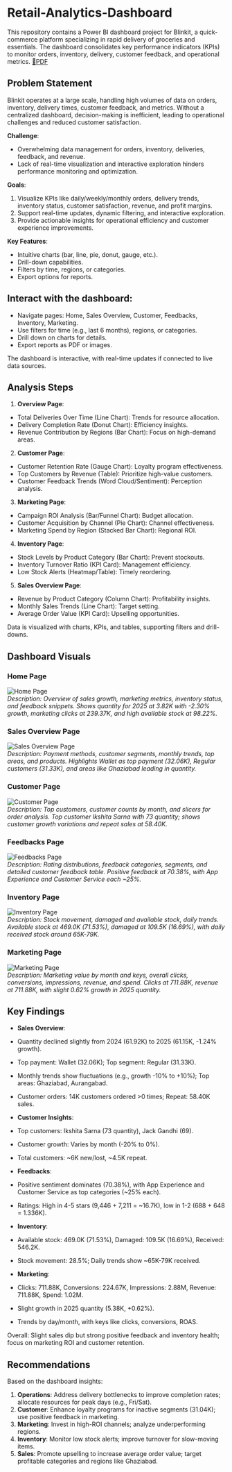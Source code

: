 # Retail-Analytics-Dashboard

This repository contains a Power BI dashboard project for Blinkit, a quick-commerce platform specializing in rapid delivery of groceries and essentials. The dashboard consolidates key performance indicators (KPIs) to monitor orders, inventory, delivery, customer feedback, and operational metrics. 
[📄PDF](https://github.com/Gaurav-tech229/Retail-Analytics-Dashboard/blob/main/Project%20Statement%20and%20Component.pdf) 

## Problem Statement

Blinkit operates at a large scale, handling high volumes of data on orders, inventory, delivery times, customer feedback, and metrics. Without a centralized dashboard, decision-making is inefficient, leading to operational challenges and reduced customer satisfaction.

**Challenge**: 
- Overwhelming data management for orders, inventory, deliveries, feedback, and revenue.
- Lack of real-time visualization and interactive exploration hinders performance monitoring and optimization.

**Goals**:
1. Visualize KPIs like daily/weekly/monthly orders, delivery trends, inventory status, customer satisfaction, revenue, and profit margins.
2. Support real-time updates, dynamic filtering, and interactive exploration.
3. Provide actionable insights for operational efficiency and customer experience improvements.

**Key Features**:
- Intuitive charts (bar, line, pie, donut, gauge, etc.).
- Drill-down capabilities.
- Filters by time, regions, or categories.
- Export options for reports.

## Interact with the dashboard:

- Navigate pages: Home, Sales Overview, Customer, Feedbacks, Inventory, Marketing.
- Use filters for time (e.g., last 6 months), regions, or categories.
- Drill down on charts for details.
- Export reports as PDF or images.

The dashboard is interactive, with real-time updates if connected to live data sources.

## Analysis Steps

1. **Overview Page**:
- Total Deliveries Over Time (Line Chart): Trends for resource allocation.
- Delivery Completion Rate (Donut Chart): Efficiency insights.
- Revenue Contribution by Regions (Bar Chart): Focus on high-demand areas.

2. **Customer Page**:
- Customer Retention Rate (Gauge Chart): Loyalty program effectiveness.
- Top Customers by Revenue (Table): Prioritize high-value customers.
- Customer Feedback Trends (Word Cloud/Sentiment): Perception analysis.

3. **Marketing Page**:
- Campaign ROI Analysis (Bar/Funnel Chart): Budget allocation.
- Customer Acquisition by Channel (Pie Chart): Channel effectiveness.
- Marketing Spend by Region (Stacked Bar Chart): Regional ROI.

4. **Inventory Page**:
- Stock Levels by Product Category (Bar Chart): Prevent stockouts.
- Inventory Turnover Ratio (KPI Card): Management efficiency.
- Low Stock Alerts (Heatmap/Table): Timely reordering.

5. **Sales Overview Page**:
- Revenue by Product Category (Column Chart): Profitability insights.
- Monthly Sales Trends (Line Chart): Target setting.
- Average Order Value (KPI Card): Upselling opportunities.

Data is visualized with charts, KPIs, and tables, supporting filters and drill-downs.

## Dashboard Visuals

### Home Page
![Home Page](https://github.com/Gaurav-tech229/Retail-Analytics-Dashboard/blob/main/DashboardImg/Screenshot%202025-08-10%20105344.png)  
*Description: Overview of sales growth, marketing metrics, inventory status, and feedback snippets. Shows quantity for 2025 at 3.82K with -2.30% growth, marketing clicks at 239.37K, and high available stock at 98.22%.*

### Sales Overview Page
![Sales Overview Page](https://github.com/Gaurav-tech229/Retail-Analytics-Dashboard/blob/main/DashboardImg/Screenshot%202025-08-10%20105403.png)  
*Description: Payment methods, customer segments, monthly trends, top areas, and products. Highlights Wallet as top payment (32.06K), Regular customers (31.33K), and areas like Ghaziabad leading in quantity.*

### Customer Page
![Customer Page](https://github.com/Gaurav-tech229/Retail-Analytics-Dashboard/blob/main/DashboardImg/Screenshot%202025-08-10%20105420.png)  
*Description: Top customers, customer counts by month, and slicers for order analysis. Top customer Ikshita Sarna with 73 quantity; shows customer growth variations and repeat sales at 58.40K.*

### Feedbacks Page
![Feedbacks Page](https://github.com/Gaurav-tech229/Retail-Analytics-Dashboard/blob/main/DashboardImg/Screenshot%202025-08-10%20105439.png)  
*Description: Rating distributions, feedback categories, segments, and detailed customer feedback table. Positive feedback at 70.38%, with App Experience and Customer Service each ~25%.*

### Inventory Page
![Inventory Page](https://github.com/Gaurav-tech229/Retail-Analytics-Dashboard/blob/main/DashboardImg/Screenshot%202025-08-10%20105451.png)  
*Description: Stock movement, damaged and available stock, daily trends. Available stock at 469.0K (71.53%), damaged at 109.5K (16.69%), with daily received stock around 65K-79K.*

### Marketing Page
![Marketing Page](https://github.com/Gaurav-tech229/Retail-Analytics-Dashboard/blob/main/DashboardImg/Screenshot%202025-08-10%20105503.png)  
*Description: Marketing value by month and keys, overall clicks, conversions, impressions, revenue, and spend. Clicks at 711.88K, revenue at 711.88K, with slight 0.62% growth in 2025 quantity.*

## Key Findings

- **Sales Overview**:
- Quantity declined slightly from 2024 (61.92K) to 2025 (61.15K, -1.24% growth).
- Top payment: Wallet (32.06K); Top segment: Regular (31.33K).
- Monthly trends show fluctuations (e.g., growth -10% to +10%); Top areas: Ghaziabad, Aurangabad.
- Customer orders: 14K customers ordered >0 times; Repeat: 58.40K sales.

- **Customer Insights**:
- Top customers: Ikshita Sarna (73 quantity), Jack Gandhi (69).
- Customer growth: Varies by month (-20% to 0%).
- Total customers: ~6K new/lost, ~4.5K repeat.

- **Feedbacks**:
- Positive sentiment dominates (70.38%), with App Experience and Customer Service as top categories (~25% each).
- Ratings: High in 4-5 stars (9,446 + 7,211 = ~16.7K), low in 1-2 (688 + 648 = 1.336K).

- **Inventory**:
- Available stock: 469.0K (71.53%), Damaged: 109.5K (16.69%), Received: 546.2K.
- Stock movement: 28.5%; Daily trends show ~65K-79K received.

- **Marketing**:
- Clicks: 711.88K, Conversions: 224.67K, Impressions: 2.88M, Revenue: 711.88K, Spend: 1.02M.
- Slight growth in 2025 quantity (5.38K, +0.62%).
- Trends by day/month, with keys like clicks, conversions, ROAS.

Overall: Slight sales dip but strong positive feedback and inventory health; focus on marketing ROI and customer retention.

## Recommendations

Based on the dashboard insights:

1. **Operations**: Address delivery bottlenecks to improve completion rates; allocate resources for peak days (e.g., Fri/Sat).
2. **Customer**: Enhance loyalty programs for inactive segments (31.04K); use positive feedback in marketing.
3. **Marketing**: Invest in high-ROI channels; analyze underperforming regions.
4. **Inventory**: Monitor low stock alerts; improve turnover for slow-moving items.
5. **Sales**: Promote upselling to increase average order value; target profitable categories and regions like Ghaziabad.


